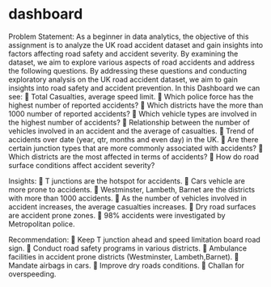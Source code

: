 # dashboard
Problem Statement:
As a beginner in data analytics, the objective of this assignment is to analyze the UK road accident dataset and gain insights into factors affecting road safety and accident severity. By examining the dataset, we aim to explore various aspects of road accidents and address the following questions. By addressing these questions and conducting exploratory analysis on the UK road accident dataset, we aim to gain insights into road safety and accident prevention.
In this Dashboard we can see:
💠 Total Casualties, average speed limit.
💠 Which police force has the highest number of reported accidents?
💠 Which districts have the more than 1000 number of reported accidents?
💠 Which vehicle types are involved in the highest number of accidents?
💠 Relationship between the number of vehicles involved in an accident and the average of casualties.
💠 Trend of accidents over date (year, qtr, months and even day) in the UK.
💠 Are there certain junction types that are more commonly associated with accidents?
💠 Which districts are the most affected in terms of accidents?
💠 How do road surface conditions affect accident severity?

Insights:
💠 T junctions are the hotspot for accidents.
💠 Cars vehicle are more prone to accidents.
💠 Westminster, Lambeth, Barnet are the districts with more than 1000 accidents.
💠 As the number of vehicles involved in accident increases, the average casualties increases.
💠 Dry road surfaces are accident prone zones.
💠 98% accidents were investigated by Metropolitan police.


Recommendation:
💠 Keep T junction ahead and speed limitation board road sign.
💠 Conduct road safety programs in various districts.
💠 Ambulance facilities in accident prone districts (Westminster, Lambeth,Barnet).
💠 Mandate airbags in cars.
💠 Improve dry roads conditions.
💠 Challan for overspeeding.
